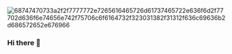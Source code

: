 ![68747470733a2f2f7777772e7265616465726d61737465722e636f6d2f77702d636f6e74656e742f75706c6f6164732f323031382f31312f636c69636b2d686572652e676966](https://user-images.githubusercontent.com/103267138/180703685-784331a2-e2d8-48db-9dca-4bf94ea7ef6d.gif)

### Hi there 👋


<!--
**Akash2377/Akash2377** is a ✨ _special_ ✨ repository because its `README.md` (this file) appears on your GitHub profile.

Here are some ideas to get you started:

- 🔭 I’m currently working on ...
- 🌱 I’m currently learning ...
- 👯 I’m looking to collaborate on ...
- 🤔 I’m looking for help with ...
- 💬 Ask me about ...
- 📫 How to reach me: ...
- 😄 Pronouns: ...
- ⚡ Fun fact: ...
-->
